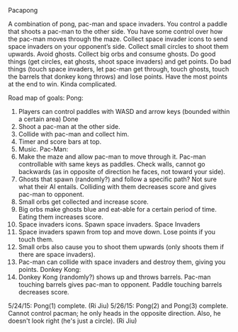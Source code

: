 Pacapong

A combination of pong, pac-man and space invaders. You control a paddle that shoots a pac-man to the other side. 
You have some control over how the pac-man moves through the maze. Collect space invader icons to send space invaders on your opponent’s side. 
Collect small circles to shoot them upwards. Avoid ghosts. Collect big orbs and consume ghosts. 
Do good things (get circles, eat ghosts, shoot space invaders) and get points. 
Do bad things (touch space invaders, let pac-man get through, touch ghosts, touch the barrels that donkey kong throws) and lose points. 
Have the most points at the end to win. Kinda complicated.

Road map of goals:
Pong:
1)	Players can control paddles with WASD and arrow keys (bounded within a certain area) Done
2)	Shoot a pac-man at the other side.
3)	Collide with pac-man and collect him.
4)	Timer and score bars at top.
5)	Music.
Pac-Man:
1)	Make the maze and allow pac-man to move through it. Pac-man controllable with same keys as paddles. Check walls, cannot go backwards (as in opposite of direction he faces, not toward your side).
2)	Ghosts that spawn (randomly?) and follow a specific path? Not sure what their AI entails. Colliding with them decreases score and gives pac-man to opponent.
3)	Small orbs get collected and increase score.
4)	Big orbs make ghosts blue and eat-able for a certain period of time. Eating them increases score.
5)	Space invaders icons. Spawn space invaders.
Space Invaders
1)	Space invaders spawn from top and move down. Lose points if you touch them.
2)	Small orbs also cause you to shoot them upwards (only shoots them if there are space invaders).
3)	Pac-man can collide with space invaders and destroy them, giving you points.
Donkey Kong:
1)	Donkey Kong (randomly?) shows up and throws barrels. Pac-man touching barrels gives pac-man to opponent. Paddle touching barrels decreases score.


5/24/15:
	Pong(1) complete. (Ri Jiu)
5/26/15:
	Pong(2) and Pong(3) complete. Cannot control pacman; he only heads in the opposite direction. Also, he doesn't look right (he's just a circle). (Ri Jiu)